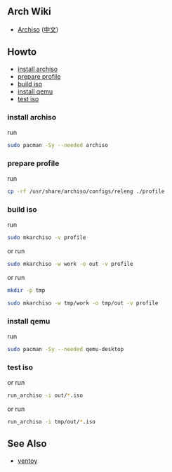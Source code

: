 

## Arch Wiki

* [Archiso](https://wiki.archlinux.org/title/archiso) ([中文](https://wiki.archlinux.org/title/Archiso_(%E7%AE%80%E4%BD%93%E4%B8%AD%E6%96%87)))



## Howto

* [install archiso](install-archiso)
* [prepare profile](prepare-profile)
* [build iso](build-iso)
* [install qemu](install-qemu)
* [test iso](test-iso)


### install archiso

run

``` sh
sudo pacman -Sy --needed archiso
```


### prepare profile

run

``` sh
cp -rf /usr/share/archiso/configs/releng ./profile
```


### build iso

run

``` sh
sudo mkarchiso -v profile
```

or run

``` sh
sudo mkarchiso -w work -o out -v profile
```

or run

``` sh
mkdir -p tmp

sudo mkarchiso -w tmp/work -o tmp/out -v profile
```


### install qemu

run

``` sh
sudo pacman -Sy --needed qemu-desktop
```

### test iso

or run

``` sh
run_archiso -i out/*.iso
```

or run

``` sh
run_archiso -i tmp/out/*.iso
```

## See Also

* [ventoy](https://www.ventoy.net/en/index.html)
